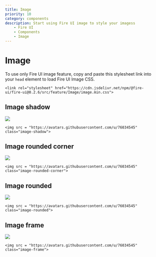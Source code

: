 ```yaml
---
title: Image
priority: 10
category: components
description: Start using Fire UI image to style your imagess
    - Fire UI
    - Components
    - Image
---
```


# Image
To use only Fire UI image feature, copy and paste this stylesheet link into your `head` element to load Fire UI Image CSS.

```
<link rel="stylesheet" href="https://cdn.jsdelivr.net/npm/@fire-ui/fire-ui@0.2.6/src/feature/Image/image.min.css">
```

## Image shadow
<img src = "https://avatars.githubusercontent.com/u/76034545" class="image-shadow">

```
<img src = "https://avatars.githubusercontent.com/u/76034545" class="image-shadow">
```

## Image rounded corner
<img src = "https://avatars.githubusercontent.com/u/76034545" class="image-rounded-corner">

```
<img src = "https://avatars.githubusercontent.com/u/76034545" class="image-rounded-corner">
```

## Image rounded
<img src = "https://avatars.githubusercontent.com/u/76034545" class="image-rounded">

```
<img src = "https://avatars.githubusercontent.com/u/76034545" class="image-rounded">
```

## Image frame
<img src = "https://avatars.githubusercontent.com/u/76034545" class="image-frame">

```
<img src = "https://avatars.githubusercontent.com/u/76034545" class="image-frame">
```